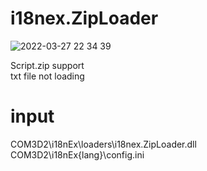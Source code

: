# i18nex.ZipLoader

![2022-03-27 22 34 39](https://user-images.githubusercontent.com/20321215/160284108-18c197d5-42d7-4fc4-ac7d-a0adf47cf3a8.png)  

Script.zip support  
txt file not loading  


# input  

COM3D2\i18nEx\loaders\i18nex.ZipLoader.dll  
COM3D2\i18nEx\{lang}\config.ini  
